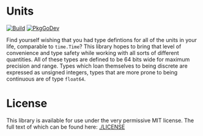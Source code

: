 # Units
[![Build](https://github.com/marstr/units/workflows/Build/badge.svg)](https://github.com/marstr/units/actions?query=workflow%3ABuild) [![PkgGoDev](https://pkg.go.dev/badge/github.com/marstr/units)](https://pkg.go.dev/github.com/marstr/units)

Find yourself wishing that you had type defintions for all of the units in your life, comparable to `time.Time`? This
library hopes to bring that level of convenience and type safety while working with all sorts of different quantities.
All of these types are defined to be 64 bits wide for maximum precision and range. Types which loan themselves to being
discrete are expressed as unsigned integers, types that are more prone to being continuous are of type `float64`.

# License
This library is available for use under the very permissive MIT license. The full text of which can be found here: 
[./LICENSE](./LICENSE)